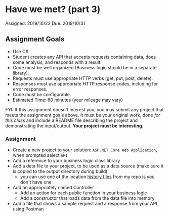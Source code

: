 # Have we met? (part 3)
Assigned: 2019/10/22
Due: 2019/10/31

## Assignment Goals
* Use C#
* Student creates any API that accepts requests containing data, does some analysis, and responds with a result.
* Code must be well organized (Business logic should be in a separate library).
* Requests must use appropriate HTTP verbs (get, put, post, delete).
* Responses must use appropriate HTTP response codes, including for error responses.
* Code must be configurable.
* Estimated Time: 60 minutes (your mileage may vary)

FYI: If this assignment doesn't interest you, you may submit any project that meets the assignment goals above. It must be your original work, done *for this class* and include a README file describing the project and demonstrating the input/output. **Your project must be interesting.**

### Assignment
* Create a new project to your solution: `ASP.NET Core Web Application`, when prompted select `API`
* Add a reference to your business logic class library
* Add a data file to your project, to be used as a data source (make sure it is copied to the output directory during build)
  * you can use one of the location [history files](https://github.com/blackboxlogic/Cos470/tree/master/Assignment3) from my repo is you don't have one
* Add an appropriately named Controller
  * Add an action for each public function in your business logic
  * Add a constructor that loads data from the data file into memory
* Add a file that shows a sample request and a response from your API using Postman